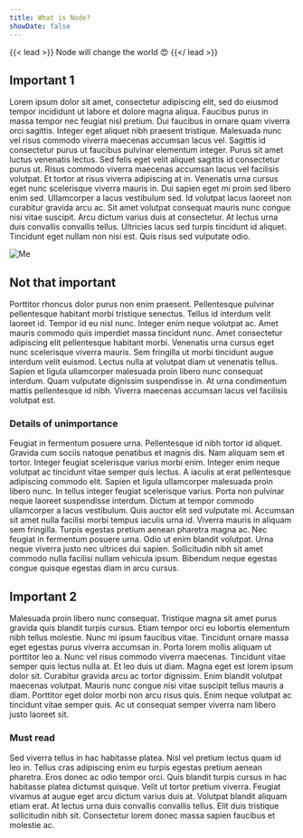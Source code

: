 ```yaml
---
title: What is Node?
showDate: false
---
```


{{< lead >}}
Node will change the world :heart_eyes:
{{</ lead >}}

## Important 1

Lorem ipsum dolor sit amet, consectetur adipiscing elit, sed do eiusmod tempor incididunt ut labore et dolore magna aliqua. Faucibus purus in massa tempor nec feugiat nisl pretium. Dui faucibus in ornare quam viverra orci sagittis. Integer eget aliquet nibh praesent tristique. Malesuada nunc vel risus commodo viverra maecenas accumsan lacus vel. Sagittis id consectetur purus ut faucibus pulvinar elementum integer. Purus sit amet luctus venenatis lectus. Sed felis eget velit aliquet sagittis id consectetur purus ut. Risus commodo viverra maecenas accumsan lacus vel facilisis volutpat. Et tortor at risus viverra adipiscing at in. Venenatis urna cursus eget nunc scelerisque viverra mauris in. Dui sapien eget mi proin sed libero enim sed. Ullamcorper a lacus vestibulum sed. Id volutpat lacus laoreet non curabitur gravida arcu ac. Sit amet volutpat consequat mauris nunc congue nisi vitae suscipit. Arcu dictum varius duis at consectetur. At lectus urna duis convallis convallis tellus. Ultricies lacus sed turpis tincidunt id aliquet. Tincidunt eget nullam non nisi est. Quis risus sed vulputate odio.

![Me](img/author_navid.jpg)

## Not that important

Porttitor rhoncus dolor purus non enim praesent. Pellentesque pulvinar pellentesque habitant morbi tristique senectus. Tellus id interdum velit laoreet id. Tempor id eu nisl nunc. Integer enim neque volutpat ac. Amet mauris commodo quis imperdiet massa tincidunt nunc. Amet consectetur adipiscing elit pellentesque habitant morbi. Venenatis urna cursus eget nunc scelerisque viverra mauris. Sem fringilla ut morbi tincidunt augue interdum velit euismod. Lectus nulla at volutpat diam ut venenatis tellus. Sapien et ligula ullamcorper malesuada proin libero nunc consequat interdum. Quam vulputate dignissim suspendisse in. At urna condimentum mattis pellentesque id nibh. Viverra maecenas accumsan lacus vel facilisis volutpat est.

### Details of unimportance

Feugiat in fermentum posuere urna. Pellentesque id nibh tortor id aliquet. Gravida cum sociis natoque penatibus et magnis dis. Nam aliquam sem et tortor. Integer feugiat scelerisque varius morbi enim. Integer enim neque volutpat ac tincidunt vitae semper quis lectus. A iaculis at erat pellentesque adipiscing commodo elit. Sapien et ligula ullamcorper malesuada proin libero nunc. In tellus integer feugiat scelerisque varius. Porta non pulvinar neque laoreet suspendisse interdum. Dictum at tempor commodo ullamcorper a lacus vestibulum. Quis auctor elit sed vulputate mi. Accumsan sit amet nulla facilisi morbi tempus iaculis urna id. Viverra mauris in aliquam sem fringilla. Turpis egestas pretium aenean pharetra magna ac. Nec feugiat in fermentum posuere urna. Odio ut enim blandit volutpat. Urna neque viverra justo nec ultrices dui sapien. Sollicitudin nibh sit amet commodo nulla facilisi nullam vehicula ipsum. Bibendum neque egestas congue quisque egestas diam in arcu cursus.

## Important 2

Malesuada proin libero nunc consequat. Tristique magna sit amet purus gravida quis blandit turpis cursus. Etiam tempor orci eu lobortis elementum nibh tellus molestie. Nunc mi ipsum faucibus vitae. Tincidunt ornare massa eget egestas purus viverra accumsan in. Porta lorem mollis aliquam ut porttitor leo a. Nunc vel risus commodo viverra maecenas. Tincidunt vitae semper quis lectus nulla at. Et leo duis ut diam. Magna eget est lorem ipsum dolor sit. Curabitur gravida arcu ac tortor dignissim. Enim blandit volutpat maecenas volutpat. Mauris nunc congue nisi vitae suscipit tellus mauris a diam. Porttitor eget dolor morbi non arcu risus quis. Enim neque volutpat ac tincidunt vitae semper quis. Ac ut consequat semper viverra nam libero justo laoreet sit.

### Must read

Sed viverra tellus in hac habitasse platea. Nisl vel pretium lectus quam id leo in. Tellus cras adipiscing enim eu turpis egestas pretium aenean pharetra. Eros donec ac odio tempor orci. Quis blandit turpis cursus in hac habitasse platea dictumst quisque. Velit ut tortor pretium viverra. Feugiat vivamus at augue eget arcu dictum varius duis at. Volutpat blandit aliquam etiam erat. At lectus urna duis convallis convallis tellus. Elit duis tristique sollicitudin nibh sit. Consectetur lorem donec massa sapien faucibus et molestie ac.
